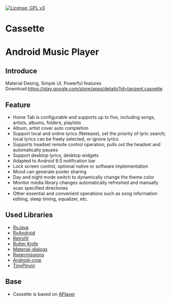 [![License: GPL v3](https://img.shields.io/badge/License-GPL%20v3-blue.svg)](https://github.com/rRemix/APlayer/blob/master/LICENSE)

# Cassette
# Android Music Player

## Introduce
Material Desing, Simple UI, Powerful features<br>
Download:https://play.google.com/store/apps/details?id=tanzent.cassette


## Feature
- Home Tab is configurable and supports up to five, including songs, artists, albums, folders, playlists
- Album, artist cover auto completion
- Support local and online lyrics (Netease), set the priority of lyric search; local lyrics can be freely selected, or ignore lyrics
- Supports headset remote control operation, pulls out the headset and automatically pauses
- Support desktop lyrics, desktop widgets
- Adapted to Android 8.0 notification bar
- Lock screen control, optional native or software implementation
- Mood can generate poster sharing
- Day and night mode switch to dynamically change the theme color
- Monitor media library changes automatically refreshed and manually scan specified directories
- Other essential and convenient operations such as song information editing, sleep timing, equalizer, etc.


## Used Libraries
- [RxJava](https://github.com/ReactiveX/RxJava)
- [RxAndroid](https://github.com/ReactiveX/RxAndroid)
- [Retrofit](https://github.com/square/retrofit)
- [Butter Knife](https://github.com/JakeWharton/butterknife)
- [Material-dialogs](https://github.com/afollestad/material-dialogs)
- [Rxpermissions](https://github.com/tbruyelle/RxPermissions)
- [Android-crop](https://github.com/jdamcd/android-crop)
- [TinyPinyin](https://github.com/promeG/TinyPinyin)

## Base
- Cassette is based on [APlayer](https://github.com/rRemix/APlayer)
